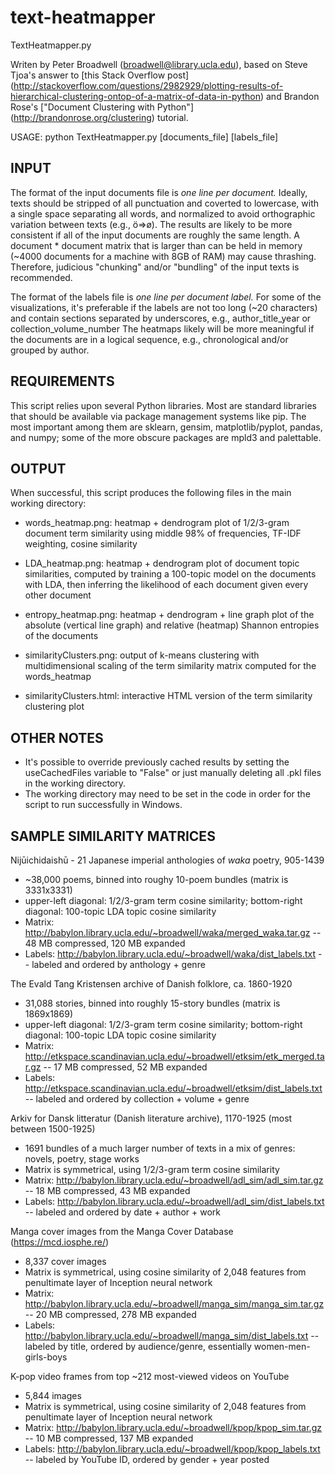 # text-heatmapper

TextHeatmapper.py

Writen by Peter Broadwell (broadwell@library.ucla.edu), based on Steve Tjoa's answer to [this Stack Overflow post] (http://stackoverflow.com/questions/2982929/plotting-results-of-hierarchical-clustering-ontop-of-a-matrix-of-data-in-python)
and Brandon Rose's ["Document Clustering with Python"] (http://brandonrose.org/clustering) tutorial.

  USAGE: python TextHeatmapper.py [documents_file] [labels_file]

## INPUT

The format of the input documents file is *one line per document.* Ideally,
texts should be stripped of all punctuation and coverted to lowercase,
with a single space separating all words, and normalized to avoid orthographic
variation between texts (e.g., ö=>ø). The results are likely to be more
consistent if all of the input documents are roughly the same length. A
document * document matrix that is larger than can be held in memory (~4000
documents for a machine with 8GB of RAM) may cause thrashing. Therefore, 
judicious "chunking" and/or "bundling" of the input texts is recommended.

The format of the labels file is *one line per document label.* For some
of the visualizations, it's preferable if the labels are not too long
(~20 characters) and contain sections separated by underscores, e.g.,
  author_title_year
  or
  collection_volume_number
The heatmaps likely will be more meaningful if the documents are in a logical
sequence, e.g., chronological and/or grouped by author.

## REQUIREMENTS

This script relies upon several Python libraries. Most are standard libraries 
that should be available via package management systems like pip. The most 
important among them are sklearn, gensim, matplotlib/pyplot, pandas, and 
numpy; some of the more obscure packages are mpld3 and palettable.

## OUTPUT
When successful, this script produces the following files in the
main working directory:

* words_heatmap.png: heatmap + dendrogram plot of 1/2/3-gram document term similarity using middle 98% of frequencies, TF-IDF weighting, cosine similarity

* LDA_heatmap.png: heatmap + dendrogram plot of document topic similarities, computed by training a 100-topic model on the documents with LDA, then inferring the likelihood of each document given every other document

* entropy_heatmap.png: heatmap + dendrogram + line graph plot of the absolute (vertical line graph) and relative (heatmap) Shannon entropies of the documents

* similarityClusters.png: output of k-means clustering with multidimensional scaling of the term similarity matrix computed for the words_heatmap

* similarityClusters.html: interactive HTML version of the term similarity clustering plot

## OTHER NOTES

* It's possible to override previously cached results by setting the 
useCachedFiles variable to "False" or just manually deleting all .pkl files
in the working directory.
* The working directory may need to be set in the code in order for the script 
to run successfully in Windows.

## SAMPLE SIMILARITY MATRICES

Nijūichidaishū - 21 Japanese imperial anthologies of *waka* poetry, 905-1439
* ~38,000 poems, binned into roughy 10-poem bundles (matrix is 3331x3331)
* upper-left diagonal: 1/2/3-gram term cosine similarity; bottom-right diagonal: 100-topic LDA topic cosine similarity
* Matrix: http://babylon.library.ucla.edu/~broadwell/waka/merged_waka.tar.gz -- 48 MB compressed, 120 MB expanded
* Labels: http://babylon.library.ucla.edu/~broadwell/waka/dist_labels.txt -- labeled and ordered by anthology + genre

The Evald Tang Kristensen archive of Danish folklore, ca. 1860-1920
* 31,088 stories, binned into roughly 15-story bundles (matrix is 1869x1869)
* upper-left diagonal: 1/2/3-gram term cosine similarity; bottom-right diagonal: 100-topic LDA topic cosine similarity
* Matrix: http://etkspace.scandinavian.ucla.edu/~broadwell/etksim/etk_merged.tar.gz -- 17 MB compressed, 52 MB expanded
* Labels: http://etkspace.scandinavian.ucla.edu/~broadwell/etksim/dist_labels.txt -- labeled and ordered by collection + volume + genre

Arkiv for Dansk litteratur (Danish literature archive), 1170-1925 (most between 1500-1925)
* 1691 bundles of a much larger number of texts in a mix of genres: novels, poetry, stage works
* Matrix is symmetrical, using 1/2/3-gram term cosine similarity
* Matrix: http://babylon.library.ucla.edu/~broadwell/adl_sim/adl_sim.tar.gz -- 18 MB compressed, 43 MB expanded
* Labels: http://babylon.library.ucla.edu/~broadwell/adl_sim/dist_labels.txt -- labeled and ordered by date + author + work

Manga cover images from the Manga Cover Database (https://mcd.iosphe.re/)
* 8,337 cover images
* Matrix is symmetrical, using cosine similarity of 2,048 features from penultimate layer of Inception neural network
* Matrix: http://babylon.library.ucla.edu/~broadwell/manga_sim/manga_sim.tar.gz  -- 20 MB compressed, 278 MB expanded
* Labels: http://babylon.library.ucla.edu/~broadwell/manga_sim/dist_labels.txt -- labeled by title, ordered by audience/genre, essentially women-men-girls-boys

K-pop video frames from top ~212 most-viewed videos on YouTube
* 5,844 images
* Matrix is symmetrical, using cosine similarity of 2,048 features from penultimate layer of Inception neural network
* Matrix: http://babylon.library.ucla.edu/~broadwell/kpop/kpop_sim.tar.gz -- 10 MB compressed, 137 MB expanded
* Labels: http://babylon.library.ucla.edu/~broadwell/kpop/kpop_labels.txt -- labeled by YouTube ID, ordered by gender + year posted

